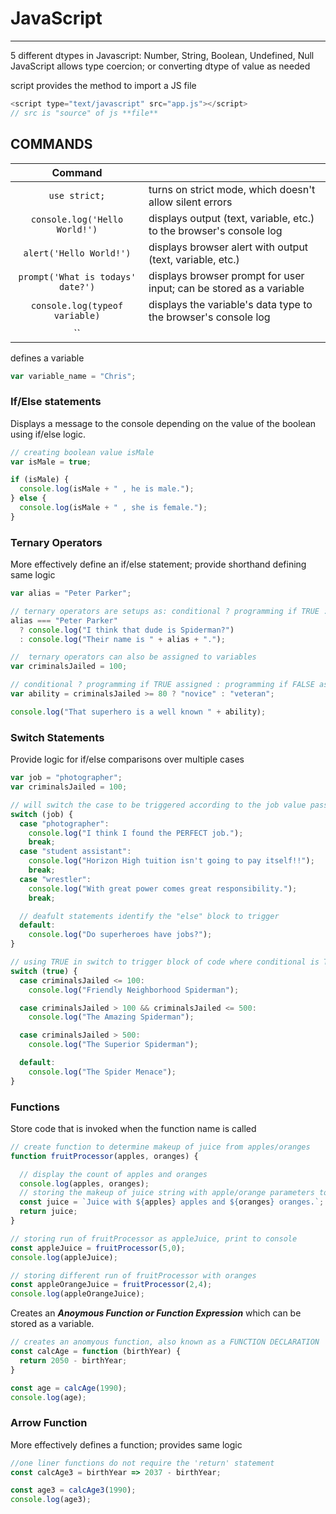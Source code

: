 # JavaScript

---

5 different dtypes in Javascript: Number, String, Boolean, Undefined, Null
JavaScript allows type coercion; or converting dtype of value as needed

script provides the method to import a JS file

```javascript
<script type="text/javascript" src="app.js"></script>
// src is "source" of js **file**
```

## COMMANDS

|              Command              |                                                                     |
| :-------------------------------: | ------------------------------------------------------------------- |
|           `use strict;`           | turns on strict mode, which doesn't allow silent errors             |
|   `console.log('Hello World!')`   | displays output (text, variable, etc.) to the browser's console log |
|      `alert('Hello World!')`      | displays browser alert with output (text, variable, etc.)           |
| `prompt('What is todays' date?')` | displays browser prompt for user input; can be stored as a variable |
|  `console.log(typeof variable)`   | displays the variable's data type to the browser's console log      |
|                ``                 |                                                                     |

defines a variable

```javascript
var variable_name = "Chris";
```

### If/Else statements
Displays a message to the console depending on the value of the boolean using if/else logic.
```javascript
// creating boolean value isMale
var isMale = true;

if (isMale) {
  console.log(isMale + " , he is male.");
} else {
  console.log(isMale + " , she is female.");
}
```

### Ternary Operators
More effectively define an if/else statement; provide shorthand defining same logic
```javascript
var alias = "Peter Parker";

// ternary operators are setups as: conditional ? programming if TRUE : programming if FALSE;
alias === "Peter Parker"
  ? console.log("I think that dude is Spiderman?")
  : console.log("Their name is " + alias + ".");

//  ternary operators can also be assigned to variables
var criminalsJailed = 100;

// conditional ? programming if TRUE assigned : programming if FALSE assigned;
var ability = criminalsJailed >= 80 ? "novice" : "veteran";

console.log("That superhero is a well known " + ability);
```

### Switch Statements
Provide logic for if/else comparisons over multiple cases
```javascript
var job = "photographer";
var criminalsJailed = 100;

// will switch the case to be triggered according to the job value passed through.
switch (job) {
  case "photographer":
    console.log("I think I found the PERFECT job.");
    break;
  case "student assistant":
    console.log("Horizon High tuition isn't going to pay itself!!");
    break;
  case "wrestler":
    console.log("With great power comes great responsibility.");
    break;

  // deafult statements identify the "else" block to trigger
  default:
    console.log("Do superheroes have jobs?");
}

// using TRUE in switch to trigger block of code where conditional is TRUE; useful for range conditionals.
switch (true) {
  case criminalsJailed <= 100:
    console.log("Friendly Neighborhood Spiderman");

  case criminalsJailed > 100 && criminalsJailed <= 500:
    console.log("The Amazing Spiderman");

  case criminalsJailed > 500:
    console.log("The Superior Spiderman");

  default:
    console.log("The Spider Menace");
}
```

### Functions
Store code that is invoked when the function name is called
```javascript
// create function to determine makeup of juice from apples/oranges
function fruitProcessor(apples, oranges) {

  // display the count of apples and oranges
  console.log(apples, oranges);
  // storing the makeup of juice string with apple/orange parameters to juice, returning
  const juice = `Juice with ${apples} apples and ${oranges} oranges.`;
  return juice;
}

// storing run of fruitProcessor as appleJuice, print to console
const appleJuice = fruitProcessor(5,0);
console.log(appleJuice);

// storing different run of fruitProcessor with oranges
const appleOrangeJuice = fruitProcessor(2,4);
console.log(appleOrangeJuice);
```

Creates an ***Anoymous Function or Function Expression*** which can be stored as a variable.
```javascript
// creates an anomyous function, also known as a FUNCTION DECLARATION
const calcAge = function (birthYear) {
  return 2050 - birthYear;
}

const age = calcAge(1990);
console.log(age);
```

### Arrow Function
More effectively defines a function; provides same logic
```javascript
//one liner functions do not require the 'return' statement
const calcAge3 = birthYear => 2037 - birthYear;

const age3 = calcAge3(1990);
console.log(age3);
```